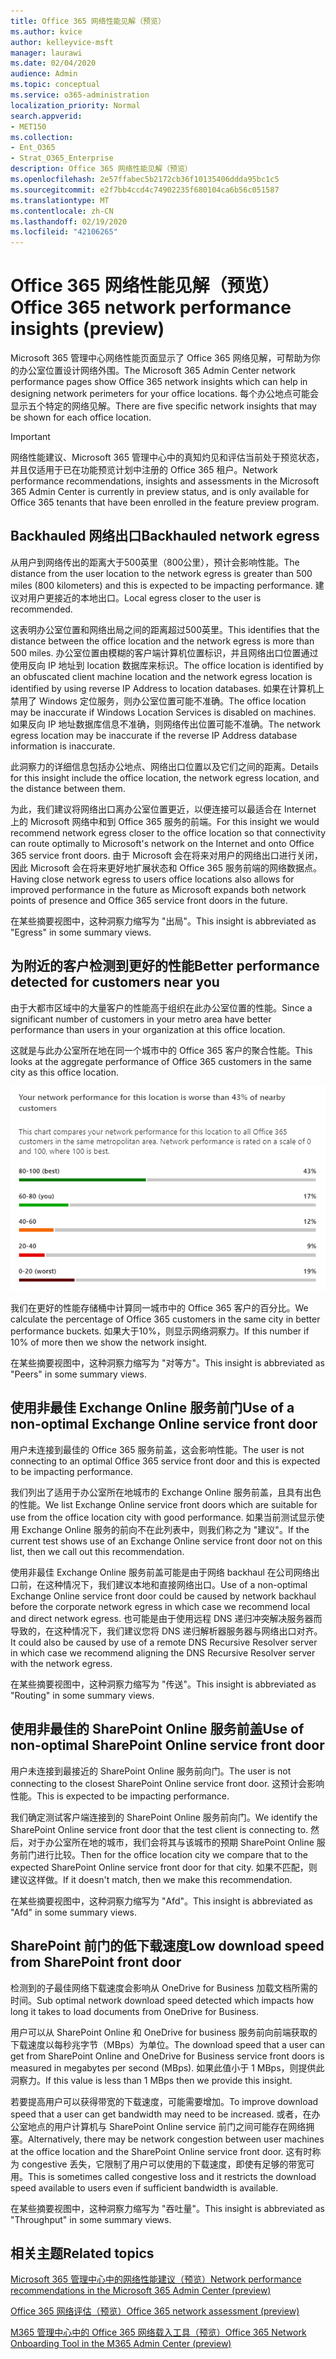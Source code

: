 ```yaml
---
title: Office 365 网络性能见解（预览）
ms.author: kvice
author: kelleyvice-msft
manager: laurawi
ms.date: 02/04/2020
audience: Admin
ms.topic: conceptual
ms.service: o365-administration
localization_priority: Normal
search.appverid:
- MET150
ms.collection:
- Ent_O365
- Strat_O365_Enterprise
description: Office 365 网络性能见解（预览）
ms.openlocfilehash: 2e57ffabec5b2172cb36f10135406ddda95bc1c5
ms.sourcegitcommit: e2f7bb4ccd4c74902235f680104ca6b56c051587
ms.translationtype: MT
ms.contentlocale: zh-CN
ms.lasthandoff: 02/19/2020
ms.locfileid: "42106265"
---
```

# <a name="office-365-network-performance-insights-preview"></a><span data-ttu-id="dffd2-103">Office 365 网络性能见解（预览）</span><span class="sxs-lookup"><span data-stu-id="dffd2-103">Office 365 network performance insights (preview)</span></span>

<span data-ttu-id="dffd2-104">Microsoft 365 管理中心网络性能页面显示了 Office 365 网络见解，可帮助为你的办公室位置设计网络外围。</span><span class="sxs-lookup"><span data-stu-id="dffd2-104">The Microsoft 365 Admin Center network performance pages show Office 365 network insights which can help in designing network perimeters for your office locations.</span></span> <span data-ttu-id="dffd2-105">每个办公地点可能会显示五个特定的网络见解。</span><span class="sxs-lookup"><span data-stu-id="dffd2-105">There are five specific network insights that may be shown for each office location.</span></span>

>[!IMPORTANT]
><span data-ttu-id="dffd2-106">网络性能建议、Microsoft 365 管理中心中的真知灼见和评估当前处于预览状态，并且仅适用于已在功能预览计划中注册的 Office 365 租户。</span><span class="sxs-lookup"><span data-stu-id="dffd2-106">Network performance recommendations, insights and assessments in the Microsoft 365 Admin Center is currently in preview status, and is only available for Office 365 tenants that have been enrolled in the feature preview program.</span></span>

## <a name="backhauled-network-egress"></a><span data-ttu-id="dffd2-107">Backhauled 网络出口</span><span class="sxs-lookup"><span data-stu-id="dffd2-107">Backhauled network egress</span></span>

<span data-ttu-id="dffd2-108">从用户到网络传出的距离大于500英里（800公里），预计会影响性能。</span><span class="sxs-lookup"><span data-stu-id="dffd2-108">The distance from the user location to the network egress is greater than 500 miles (800 kilometers) and this is expected to be impacting performance.</span></span> <span data-ttu-id="dffd2-109">建议对用户更接近的本地出口。</span><span class="sxs-lookup"><span data-stu-id="dffd2-109">Local egress closer to the user is recommended.</span></span>

<span data-ttu-id="dffd2-110">这表明办公室位置和网络出局之间的距离超过500英里。</span><span class="sxs-lookup"><span data-stu-id="dffd2-110">This identifies that the distance between the office location and the network egress is more than 500 miles.</span></span> <span data-ttu-id="dffd2-111">办公室位置由模糊的客户端计算机位置标识，并且网络出口位置通过使用反向 IP 地址到 location 数据库来标识。</span><span class="sxs-lookup"><span data-stu-id="dffd2-111">The office location is identified by an obfuscated client machine location and the network egress location is identified by using reverse IP Address to location databases.</span></span> <span data-ttu-id="dffd2-112">如果在计算机上禁用了 Windows 定位服务，则办公室位置可能不准确。</span><span class="sxs-lookup"><span data-stu-id="dffd2-112">The office location may be inaccurate if Windows Location Services is disabled on machines.</span></span> <span data-ttu-id="dffd2-113">如果反向 IP 地址数据库信息不准确，则网络传出位置可能不准确。</span><span class="sxs-lookup"><span data-stu-id="dffd2-113">The network egress location may be inaccurate if the reverse IP Address database information is inaccurate.</span></span>

<span data-ttu-id="dffd2-114">此洞察力的详细信息包括办公地点、网络出口位置以及它们之间的距离。</span><span class="sxs-lookup"><span data-stu-id="dffd2-114">Details for this insight include the office location, the network egress location, and the distance between them.</span></span>

<span data-ttu-id="dffd2-115">为此，我们建议将网络出口离办公室位置更近，以便连接可以最适合在 Internet 上的 Microsoft 网络中和到 Office 365 服务的前端。</span><span class="sxs-lookup"><span data-stu-id="dffd2-115">For this insight we would recommend network egress closer to the office location so that connectivity can route optimally to Microsoft's network on the Internet and onto Office 365 service front doors.</span></span> <span data-ttu-id="dffd2-116">由于 Microsoft 会在将来对用户的网络出口进行关闭，因此 Microsoft 会在将来更好地扩展状态和 Office 365 服务前端的网络数据点。</span><span class="sxs-lookup"><span data-stu-id="dffd2-116">Having close network egress to users office locations also allows for improved performance in the future as Microsoft expands both network points of presence and Office 365 service front doors in the future.</span></span>

<span data-ttu-id="dffd2-117">在某些摘要视图中，这种洞察力缩写为 "出局"。</span><span class="sxs-lookup"><span data-stu-id="dffd2-117">This insight is abbreviated as "Egress" in some summary views.</span></span>

## <a name="better-performance-detected-for-customers-near-you"></a><span data-ttu-id="dffd2-118">为附近的客户检测到更好的性能</span><span class="sxs-lookup"><span data-stu-id="dffd2-118">Better performance detected for customers near you</span></span>

<span data-ttu-id="dffd2-119">由于大都市区域中的大量客户的性能高于组织在此办公室位置的性能。</span><span class="sxs-lookup"><span data-stu-id="dffd2-119">Since a significant number of customers in your metro area have better performance than users in your organization at this office location.</span></span>

<span data-ttu-id="dffd2-120">这就是与此办公室所在地在同一个城市中的 Office 365 客户的聚合性能。</span><span class="sxs-lookup"><span data-stu-id="dffd2-120">This looks at the aggregate performance of Office 365 customers in the same city as this office location.</span></span>

![相对网络性能](Media/m365-mac-perf/m365-mac-perf-relative-perf.png)

<span data-ttu-id="dffd2-122">我们在更好的性能存储桶中计算同一城市中的 Office 365 客户的百分比。</span><span class="sxs-lookup"><span data-stu-id="dffd2-122">We calculate the percentage of Office 365 customers in the same city in better performance buckets.</span></span> <span data-ttu-id="dffd2-123">如果大于10%，则显示网络洞察力。</span><span class="sxs-lookup"><span data-stu-id="dffd2-123">If this number if 10% of more then we show the network insight.</span></span>

<span data-ttu-id="dffd2-124">在某些摘要视图中，这种洞察力缩写为 "对等方"。</span><span class="sxs-lookup"><span data-stu-id="dffd2-124">This insight is abbreviated as "Peers" in some summary views.</span></span>

## <a name="use-of-a-non-optimal-exchange-online-service-front-door"></a><span data-ttu-id="dffd2-125">使用非最佳 Exchange Online 服务前门</span><span class="sxs-lookup"><span data-stu-id="dffd2-125">Use of a non-optimal Exchange Online service front door</span></span>

<span data-ttu-id="dffd2-126">用户未连接到最佳的 Office 365 服务前盖，这会影响性能。</span><span class="sxs-lookup"><span data-stu-id="dffd2-126">The user is not connecting to an optimal Office 365 service front door and this is expected to be impacting performance.</span></span>

<span data-ttu-id="dffd2-127">我们列出了适用于办公室所在地城市的 Exchange Online 服务前盖，且具有出色的性能。</span><span class="sxs-lookup"><span data-stu-id="dffd2-127">We list Exchange Online service front doors which are suitable for use from the office location city with good performance.</span></span> <span data-ttu-id="dffd2-128">如果当前测试显示使用 Exchange Online 服务的前向不在此列表中，则我们称之为 "建议"。</span><span class="sxs-lookup"><span data-stu-id="dffd2-128">If the current test shows use of an Exchange Online service front door not on this list, then we call out this recommendation.</span></span>

<span data-ttu-id="dffd2-129">使用非最佳 Exchange Online 服务前盖可能是由于网络 backhaul 在公司网络出口前，在这种情况下，我们建议本地和直接网络出口。</span><span class="sxs-lookup"><span data-stu-id="dffd2-129">Use of a non-optimal Exchange Online service front door could be caused by network backhaul before the corporate network egress in which case we recommend local and direct network egress.</span></span> <span data-ttu-id="dffd2-130">也可能是由于使用远程 DNS 递归冲突解决服务器而导致的，在这种情况下，我们建议您将 DNS 递归解析器服务器与网络出口对齐。</span><span class="sxs-lookup"><span data-stu-id="dffd2-130">It could also be caused by use of a remote DNS Recursive Resolver server in which case we recommend aligning the DNS Recursive Resolver server with the network egress.</span></span>

<span data-ttu-id="dffd2-131">在某些摘要视图中，这种洞察力缩写为 "传送"。</span><span class="sxs-lookup"><span data-stu-id="dffd2-131">This insight is abbreviated as "Routing" in some summary views.</span></span>

## <a name="use-of-non-optimal-sharepoint-online-service-front-door"></a><span data-ttu-id="dffd2-132">使用非最佳的 SharePoint Online 服务前盖</span><span class="sxs-lookup"><span data-stu-id="dffd2-132">Use of non-optimal SharePoint Online service front door</span></span>

<span data-ttu-id="dffd2-133">用户未连接到最接近的 SharePoint Online 服务前向门。</span><span class="sxs-lookup"><span data-stu-id="dffd2-133">The user is not connecting to the closest SharePoint Online service front door.</span></span> <span data-ttu-id="dffd2-134">这预计会影响性能。</span><span class="sxs-lookup"><span data-stu-id="dffd2-134">This is expected to be impacting performance.</span></span>

<span data-ttu-id="dffd2-135">我们确定测试客户端连接到的 SharePoint Online 服务前向门。</span><span class="sxs-lookup"><span data-stu-id="dffd2-135">We identify the SharePoint Online service front door that the test client is connecting to.</span></span> <span data-ttu-id="dffd2-136">然后，对于办公室所在地的城市，我们会将其与该城市的预期 SharePoint Online 服务前门进行比较。</span><span class="sxs-lookup"><span data-stu-id="dffd2-136">Then for the office location city we compare that to the expected SharePoint Online service front door for that city.</span></span> <span data-ttu-id="dffd2-137">如果不匹配，则建议这样做。</span><span class="sxs-lookup"><span data-stu-id="dffd2-137">If it doesn't match, then we make this recommendation.</span></span>

<span data-ttu-id="dffd2-138">在某些摘要视图中，这种洞察力缩写为 "Afd"。</span><span class="sxs-lookup"><span data-stu-id="dffd2-138">This insight is abbreviated as "Afd" in some summary views.</span></span>

## <a name="low-download-speed-from-sharepoint-front-door"></a><span data-ttu-id="dffd2-139">SharePoint 前门的低下载速度</span><span class="sxs-lookup"><span data-stu-id="dffd2-139">Low download speed from SharePoint front door</span></span>

<span data-ttu-id="dffd2-140">检测到的子最佳网络下载速度会影响从 OneDrive for Business 加载文档所需的时间。</span><span class="sxs-lookup"><span data-stu-id="dffd2-140">Sub optimal network download speed detected which impacts how long it takes to load documents from OneDrive for Business.</span></span>

<span data-ttu-id="dffd2-141">用户可以从 SharePoint Online 和 OneDrive for business 服务前向前端获取的下载速度以每秒兆字节（MBps）为单位。</span><span class="sxs-lookup"><span data-stu-id="dffd2-141">The download speed that a user can get from SharePoint Online and OneDrive for Business service front doors is measured in megabytes per second (MBps).</span></span> <span data-ttu-id="dffd2-142">如果此值小于 1 MBps，则提供此洞察力。</span><span class="sxs-lookup"><span data-stu-id="dffd2-142">If this value is less than 1 MBps then we provide this insight.</span></span>

<span data-ttu-id="dffd2-143">若要提高用户可以获得带宽的下载速度，可能需要增加。</span><span class="sxs-lookup"><span data-stu-id="dffd2-143">To improve download speed that a user can get bandwidth may need to be increased.</span></span> <span data-ttu-id="dffd2-144">或者，在办公室地点的用户计算机与 SharePoint Online service 前门之间可能存在网络拥塞。</span><span class="sxs-lookup"><span data-stu-id="dffd2-144">Alternatively, there may be network congestion between user machines at the office location and the SharePoint Online service front door.</span></span> <span data-ttu-id="dffd2-145">这有时称为 congestive 丢失，它限制了用户可以使用的下载速度，即使有足够的带宽可用。</span><span class="sxs-lookup"><span data-stu-id="dffd2-145">This is sometimes called congestive loss and it restricts the download speed available to users even if sufficient bandwidth is available.</span></span>

<span data-ttu-id="dffd2-146">在某些摘要视图中，这种洞察力缩写为 "吞吐量"。</span><span class="sxs-lookup"><span data-stu-id="dffd2-146">This insight is abbreviated as "Throughput" in some summary views.</span></span>

## <a name="related-topics"></a><span data-ttu-id="dffd2-147">相关主题</span><span class="sxs-lookup"><span data-stu-id="dffd2-147">Related topics</span></span>

[<span data-ttu-id="dffd2-148">Microsoft 365 管理中心中的网络性能建议（预览）</span><span class="sxs-lookup"><span data-stu-id="dffd2-148">Network performance recommendations in the Microsoft 365 Admin Center (preview)</span></span>](office-365-network-mac-perf-overview.md)

[<span data-ttu-id="dffd2-149">Office 365 网络评估（预览）</span><span class="sxs-lookup"><span data-stu-id="dffd2-149">Office 365 network assessment (preview)</span></span>](office-365-network-mac-perf-score.md)

[<span data-ttu-id="dffd2-150">M365 管理中心中的 Office 365 网络载入工具（预览）</span><span class="sxs-lookup"><span data-stu-id="dffd2-150">Office 365 Network Onboarding Tool in the M365 Admin Center (preview)</span></span>](office-365-network-mac-perf-onboarding-tool.md)
